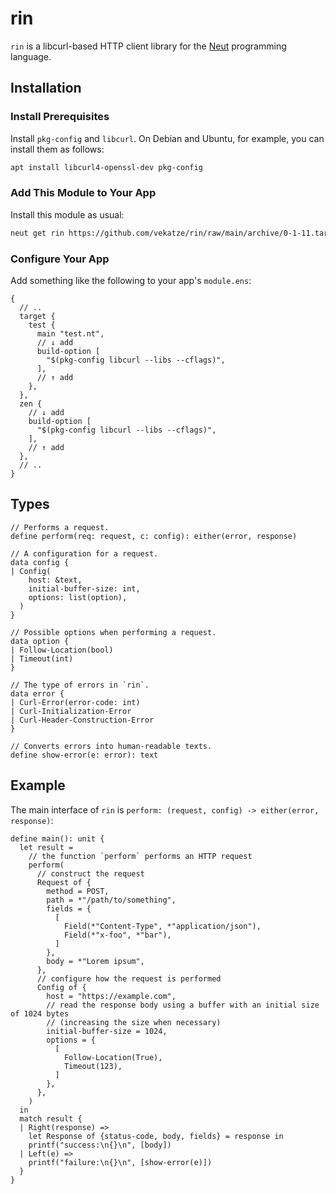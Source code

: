 # rin

`rin` is a libcurl-based HTTP client library for the [Neut](https://vekatze.github.io/neut/) programming language.

## Installation

### Install Prerequisites

Install `pkg-config` and `libcurl`. On Debian and Ubuntu, for example, you can install them as follows:

```sh
apt install libcurl4-openssl-dev pkg-config
```

### Add This Module to Your App

Install this module as usual:

```sh
neut get rin https://github.com/vekatze/rin/raw/main/archive/0-1-11.tar.zst
```

### Configure Your App

Add something like the following to your app's `module.ens`:

```ens
{
  // ..
  target {
    test {
      main "test.nt",
      // ↓ add
      build-option [
        "$(pkg-config libcurl --libs --cflags)",
      ],
      // ↑ add
    },
  },
  zen {
    // ↓ add
    build-option [
      "$(pkg-config libcurl --libs --cflags)",
    ],
    // ↑ add
  },
  // ..
}
```

## Types

```neut
// Performs a request.
define perform(req: request, c: config): either(error, response)

// A configuration for a request.
data config {
| Config(
    host: &text,
    initial-buffer-size: int,
    options: list(option),
  )
}

// Possible options when performing a request.
data option {
| Follow-Location(bool)
| Timeout(int)
}

// The type of errors in `rin`.
data error {
| Curl-Error(error-code: int)
| Curl-Initialization-Error
| Curl-Header-Construction-Error
}

// Converts errors into human-readable texts.
define show-error(e: error): text
```

## Example

The main interface of `rin` is `perform: (request, config) -> either(error, response)`:

```neut
define main(): unit {
  let result =
    // the function `perform` performs an HTTP request
    perform(
      // construct the request
      Request of {
        method = POST,
        path = *"/path/to/something",
        fields = {
          [
            Field(*"Content-Type", *"application/json"),
            Field(*"x-foo", *"bar"),
          ]
        },
        body = *"Lorem ipsum",
      },
      // configure how the request is performed
      Config of {
        host = "https://example.com",
        // read the response body using a buffer with an initial size of 1024 bytes
        // (increasing the size when necessary)
        initial-buffer-size = 1024,
        options = {
          [
            Follow-Location(True),
            Timeout(123),
          ]
        },
      },
    )
  in
  match result {
  | Right(response) =>
    let Response of {status-code, body, fields} = response in
    printf("success:\n{}\n", [body])
  | Left(e) =>
    printf("failure:\n{}\n", [show-error(e)])
  }
}
```
